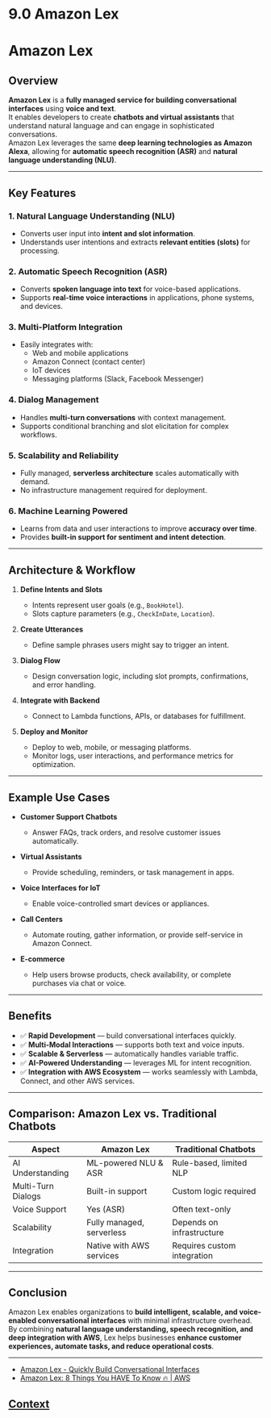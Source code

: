 # 9.0 Amazon Lex 
 
 # Amazon Lex

## Overview
**Amazon Lex** is a **fully managed service for building conversational interfaces** using **voice and text**.  
It enables developers to create **chatbots and virtual assistants** that understand natural language and can engage in sophisticated conversations.  
Amazon Lex leverages the same **deep learning technologies as Amazon Alexa**, allowing for **automatic speech recognition (ASR)** and **natural language understanding (NLU)**.

---

## Key Features

### 1. Natural Language Understanding (NLU)
- Converts user input into **intent and slot information**.  
- Understands user intentions and extracts **relevant entities (slots)** for processing.

### 2. Automatic Speech Recognition (ASR)
- Converts **spoken language into text** for voice-based applications.  
- Supports **real-time voice interactions** in applications, phone systems, and devices.

### 3. Multi-Platform Integration
- Easily integrates with:
  - Web and mobile applications  
  - Amazon Connect (contact center)  
  - IoT devices  
  - Messaging platforms (Slack, Facebook Messenger)

### 4. Dialog Management
- Handles **multi-turn conversations** with context management.  
- Supports conditional branching and slot elicitation for complex workflows.

### 5. Scalability and Reliability
- Fully managed, **serverless architecture** scales automatically with demand.  
- No infrastructure management required for deployment.

### 6. Machine Learning Powered
- Learns from data and user interactions to improve **accuracy over time**.  
- Provides **built-in support for sentiment and intent detection**.

---

## Architecture & Workflow

1. **Define Intents and Slots**
   - Intents represent user goals (e.g., `BookHotel`).  
   - Slots capture parameters (e.g., `CheckInDate`, `Location`).

2. **Create Utterances**
   - Define sample phrases users might say to trigger an intent.  

3. **Dialog Flow**
   - Design conversation logic, including slot prompts, confirmations, and error handling.  

4. **Integrate with Backend**
   - Connect to Lambda functions, APIs, or databases for fulfillment.  

5. **Deploy and Monitor**
   - Deploy to web, mobile, or messaging platforms.  
   - Monitor logs, user interactions, and performance metrics for optimization.

---

## Example Use Cases

- **Customer Support Chatbots**
  - Answer FAQs, track orders, and resolve customer issues automatically.  

- **Virtual Assistants**
  - Provide scheduling, reminders, or task management in apps.  

- **Voice Interfaces for IoT**
  - Enable voice-controlled smart devices or appliances.  

- **Call Centers**
  - Automate routing, gather information, or provide self-service in Amazon Connect.  

- **E-commerce**
  - Help users browse products, check availability, or complete purchases via chat or voice.

---

## Benefits

- ✅ **Rapid Development** — build conversational interfaces quickly.  
- ✅ **Multi-Modal Interactions** — supports both text and voice inputs.  
- ✅ **Scalable & Serverless** — automatically handles variable traffic.  
- ✅ **AI-Powered Understanding** — leverages ML for intent recognition.  
- ✅ **Integration with AWS Ecosystem** — works seamlessly with Lambda, Connect, and other AWS services.

---

## Comparison: Amazon Lex vs. Traditional Chatbots

| Aspect                  | Amazon Lex                        | Traditional Chatbots               |
|--------------------------|---------------------------------|----------------------------------|
| AI Understanding         | ML-powered NLU & ASR             | Rule-based, limited NLP           |
| Multi-Turn Dialogs       | Built-in support                 | Custom logic required             |
| Voice Support            | Yes (ASR)                        | Often text-only                   |
| Scalability              | Fully managed, serverless        | Depends on infrastructure         |
| Integration              | Native with AWS services         | Requires custom integration       |

---

## Conclusion
Amazon Lex enables organizations to **build intelligent, scalable, and voice-enabled conversational interfaces** with minimal infrastructure overhead.  
By combining **natural language understanding, speech recognition, and deep integration with AWS**, Lex helps businesses **enhance customer experiences, automate tasks, and reduce operational costs**.

---


 * [Amazon Lex - Quickly Build Conversational Interfaces](https://www.youtube.com/watch?v=d3LYlNqfuzI)
 * [Amazon Lex: 8 Things You HAVE To Know 🔥 | AWS](https://www.youtube.com/watch?v=iDCWxfI2EQo)
 
 
 
 ## [Context](./../context.md)
